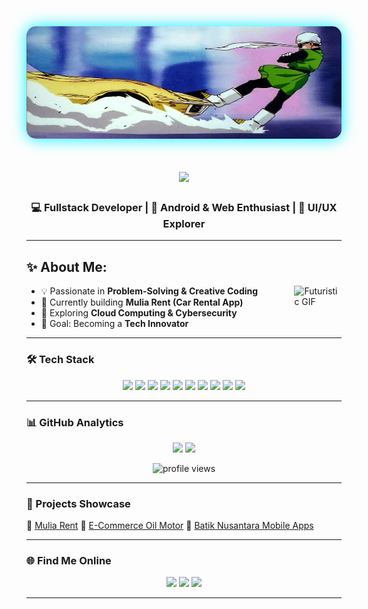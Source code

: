 <div align="center">
  <img src="assets/stop.gif" width="1000" height="180" style="border-radius:15px; box-shadow: 0 0 25px #00f0ff;" />
</div>

<h1 align="center">
    <img src="https://readme-typing-svg.herokuapp.com/?font=Righteous&size=40&center=true&vCenter=true&width=900&height=80&duration=4000&lines=Hi+there+👋,+I'm+Fais+Nur+Amrulloh" />
</h1>

<h3 align="center">💻 Fullstack Developer | 🚀 Android & Web Enthusiast | 🎨 UI/UX Explorer</h3>

---

## ✨ About Me:
<img width="15%" align="right" alt="Futuristic GIF" src="https://media3.giphy.com/media/v1.Y2lkPTc5MGI3NjExNWVyMWNodm4xamJ0cmJxdHkxenM0c3lydDQ4aWJwYjJkczc3ZmFtaSZlcD12MV9pbnRlcm5hbF9naWZfYnlfaWQmY3Q9Zw/fmMdxlVwsCmTtA4V6a/giphy.gif" />

- 💡 Passionate in **Problem-Solving & Creative Coding**  
- 🔭 Currently building **Mulia Rent (Car Rental App)**  
- 🌱 Exploring **Cloud Computing & Cybersecurity**  
- 🎯 Goal: Becoming a **Tech Innovator**  

---

### 🛠️ Tech Stack
<p align="center">
  <img src="https://img.shields.io/badge/Java-ED8B00?style=for-the-badge&logo=openjdk&logoColor=white" />
  <img src="https://img.shields.io/badge/PHP-777BB4?style=for-the-badge&logo=php&logoColor=white" />
  <img src="https://img.shields.io/badge/JavaScript-F7DF1E?style=for-the-badge&logo=javascript&logoColor=black" />
  <img src="https://img.shields.io/badge/HTML5-E34F26?style=for-the-badge&logo=html5&logoColor=white" />
  <img src="https://img.shields.io/badge/CSS3-1572B6?style=for-the-badge&logo=css3&logoColor=white" />
  <img src="https://img.shields.io/badge/Bootstrap-7952B3?style=for-the-badge&logo=bootstrap&logoColor=white" />
  <img src="https://img.shields.io/badge/Android-3DDC84?style=for-the-badge&logo=android&logoColor=white" />
  <img src="https://img.shields.io/badge/MySQL-4479A1?style=for-the-badge&logo=mysql&logoColor=white" />
  <img src="https://img.shields.io/badge/Git-F05032?style=for-the-badge&logo=git&logoColor=white" />
  <img src="https://img.shields.io/badge/Postman-FF6C37?style=for-the-badge&logo=postman&logoColor=white" />
</p>

---

### 📊 GitHub Analytics
<p align="center">
  <img src="https://github-readme-stats.vercel.app/api?username=faisnur26&show_icons=true&theme=radical" height="165"/>
  <img src="https://github-readme-streak-stats.herokuapp.com?user=faisnur26&theme=radical&hide_border=false" height="165"/>
</p>
<p align="center">
  <img src="https://komarev.com/ghpvc/?username=faisnur26&color=00f0ff&style=for-the-badge" alt="profile views"/>
</p>

---

### 🚀 Projects Showcase 
🔗 [Mulia Rent](https://github.com/faisnur26/rental_mulia) 
🔗 [E-Commerce Oil Motor](https://github.com/faisnur26/gajah_motor_semarang) 
🔗 [Batik Nusantara Mobile Apps](https://github.com/faisnur26/Batik-Nusantara)

---

### 🌐 Find Me Online
<p align="center">
  <a href="https://www.linkedin.com/in/fais-nur-amrulloh-20910a381"><img src="https://img.shields.io/badge/LinkedIn-00a0dc?style=for-the-badge&logo=linkedin&logoColor=white" /></a>
  <a href="https://www.instagram.com/fais_26a"><img src="https://img.shields.io/badge/Instagram-e4405f?style=for-the-badge&logo=instagram&logoColor=white" /></a>
  <a href="mailto:faisnuramrulloh@gmail.com"><img src="https://img.shields.io/badge/Email-dd4b39?style=for-the-badge&logo=gmail&logoColor=white" /></a>
</p>

---
